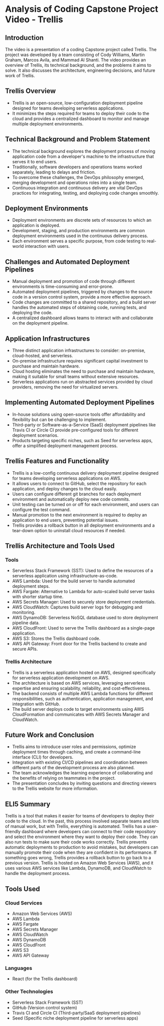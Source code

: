 # Analysis of Coding Capstone Project Video - Trellis

## Introduction
The video is a presentation of a coding Capstone project called Trellis. The project was developed by a team consisting of Cody Williams, Martin Graham, Marcos Avila, and Mammad Al Shanti. The video provides an overview of Trellis, its technical background, and the problems it aims to solve. It also discusses the architecture, engineering decisions, and future work of Trellis.

## Trellis Overview
- Trellis is an open-source, low-configuration deployment pipeline designed for teams developing serverless applications.
- It minimizes the steps required for teams to deploy their code to the cloud and provides a centralized dashboard to monitor and manage multiple deployment environments.

## Technical Background and Problem Statement
- The technical background explores the deployment process of moving application code from a developer's machine to the infrastructure that serves it to end users.
- Traditionally, software developers and operations teams worked separately, leading to delays and friction.
- To overcome these challenges, the DevOps philosophy emerged, merging development and operations roles into a single team.
- Continuous integration and continuous delivery are vital DevOps practices for integrating, testing, and deploying code changes smoothly.

## Deployment Environments
- Deployment environments are discrete sets of resources to which an application is deployed.
- Development, staging, and production environments are common deployment environments used in the continuous delivery process.
- Each environment serves a specific purpose, from code testing to real-world interaction with users.

## Challenges and Automated Deployment Pipelines
- Manual deployment and promotion of code through different environments is time-consuming and error-prone.
- Automated deployment pipelines, triggered by changes to the source code in a version control system, provide a more effective approach.
- Code changes are committed to a shared repository, and a build server handles the automated steps of obtaining code, running tests, and deploying the code.
- A centralized dashboard allows teams to interact with and collaborate on the deployment pipeline.

## Application Infrastructures
- Three distinct application infrastructures to consider: on-premise, cloud-hosted, and serverless.
- On-premise infrastructure requires significant capital investment to purchase and maintain hardware.
- Cloud hosting eliminates the need to purchase and maintain hardware, making it suitable for small teams without extensive resources.
- Serverless applications run on abstracted services provided by cloud providers, removing the need for virtualized servers.

## Implementing Automated Deployment Pipelines
- In-house solutions using open-source tools offer affordability and flexibility but can be challenging to implement.
- Third-party or Software-as-a-Service (SaaS) deployment pipelines like Travis CI or Circle CI provide pre-configured tools for different deployment scenarios.
- Products targeting specific niches, such as Seed for serverless apps, offer a simplified deployment management process.

## Trellis Features and Functionality
- Trellis is a low-config continuous delivery deployment pipeline designed for teams developing serverless applications on AWS.
- It allows users to connect to GitHub, select the repository for each application, and deploy changes to the cloud easily.
- Users can configure different git branches for each deployment environment and automatically deploy new code commits.
- Unit testing can be turned on or off for each environment, and users can configure the test command.
- Manual promotion to the next environment is required to deploy an application to end users, preventing potential issues.
- Trellis provides a rollback button in all deployment environments and a tear-down option to uninstall cloud resources if needed.

## Trellis Architecture and Tools Used
### Tools
- Serverless Stack Framework (SST): Used to define the resources of a serverless application using infrastructure-as-code.
- AWS Lambda: Used for the build server to handle automated deployment steps. 
- AWS Fargate: Alternative to Lambda for auto-scaled build server tasks with shorter startup time.
- AWS Secrets Manager: Used to securely store deployment credentials.
- AWS CloudWatch: Captures build server logs for debugging and monitoring.
- AWS DynamoDB: Serverless NoSQL database used to store deployment pipeline data.
- AWS CloudFront: Used to serve the Trellis dashboard as a single-page application.
- AWS S3: Stores the Trellis dashboard code.
- AWS API Gateway: Front door for the Trellis backend to create and secure APIs.

### Trellis Architecture
- Trellis is a serverless application hosted on AWS, designed specifically for serverless application development on AWS.
- The architecture is based on AWS services, leveraging serverless expertise and ensuring scalability, reliability, and cost-effectiveness.
- The backend consists of multiple AWS Lambda functions for different responsibilities, such as authentication, application management, and integration with GitHub.
- The build server deploys code to target environments using AWS CloudFormation and communicates with AWS Secrets Manager and CloudWatch.

## Future Work and Conclusion
- Trellis aims to introduce user roles and permissions, optimize deployment times through caching, and create a command-line interface (CLI) for developers.
- Integration with existing CI/CD pipelines and coordination between different parts of the development process are also planned.
- The team acknowledges the learning experience of collaborating and the benefits of relying on teammates in the project.
- The presentation concludes by inviting questions and directing viewers to the Trellis website for more information.

## ELI5 Summary
Trellis is a tool that makes it easier for teams of developers to deploy their code to the cloud. In the past, this process involved separate teams and lots of manual work, but with Trellis, everything is automated. Trellis has a user-friendly dashboard where developers can connect to their code repository and select the environment where they want to deploy their code. They can also run tests to make sure their code works correctly. Trellis prevents automatic deployments to production to avoid mistakes, but developers can manually promote their code when they are confident in its performance. If something goes wrong, Trellis provides a rollback button to go back to a previous version. Trellis is hosted on Amazon Web Services (AWS), and it uses various AWS services like Lambda, DynamoDB, and CloudWatch to handle the deployment process.

## Tools Used
### Cloud Services
- Amazon Web Services (AWS)
- AWS Lambda
- AWS Fargate
- AWS Secrets Manager
- AWS CloudWatch
- AWS DynamoDB
- AWS CloudFront
- AWS S3
- AWS API Gateway

### Languages
- React (for the Trellis dashboard)

### Other Technologies
- Serverless Stack Framework (SST)
- GitHub (Version control system)
- Travis CI and Circle CI (Third-party/SaaS deployment pipelines)
- Seed (Specific niche deployment pipeline for serverless apps)
